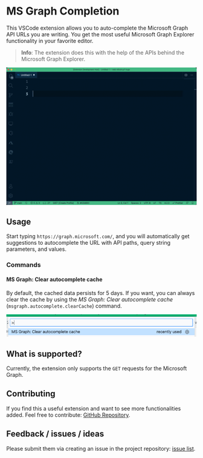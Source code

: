# MS Graph Completion

This VSCode extension allows you to auto-complete the Microsoft Graph API URLs you are writing. You get the most useful Microsoft Graph Explorer functionality in your favorite editor.

> **Info**: The extension does this with the help of the APIs behind the Microsoft Graph Explorer.

![](./assets/how-it-works.gif)

## Usage

Start typing `https://graph.microsoft.com/`, and you will automatically get suggestions to autocomplete the URL with API paths, query string parameters, and values.

### Commands

#### MS Graph: Clear autocomplete cache

By default, the cached data persists for 5 days. If you want, you can always clear the cache by using the *MS Graph: Clear autocomplete cache* (`msgraph.autocomplete.clearCache`) command.

![](./assets/clear-cache.png)

## What is supported?

Currently, the extension only supports the `GET` requests for the Microsoft Graph.

## Contributing

If you find this a useful extension and want to see more functionalities added. Feel free to contribute: [GitHub Repository](https://github.com/estruyf/vscode-msgraph-autocomplete).

## Feedback / issues / ideas

Please submit them via creating an issue in the project repository: [issue list](https://github.com/estruyf/vscode-msgraph-autocomplete/issues).